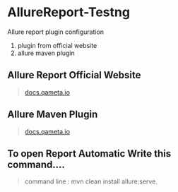 # AllureReport-Testng
Allure report plugin configuration

1. plugin from official website
2. allure maven plugin 

## Allure Report Official Website 
>[docs.qameta.io](https://docs.qameta.io/allure/#_testng)

## Allure Maven Plugin
>[docs.qameta.io](https://docs.qameta.io/allure/#_testng)

## To open Report Automatic Write this command....
> command line : mvn clean install allure:serve.



